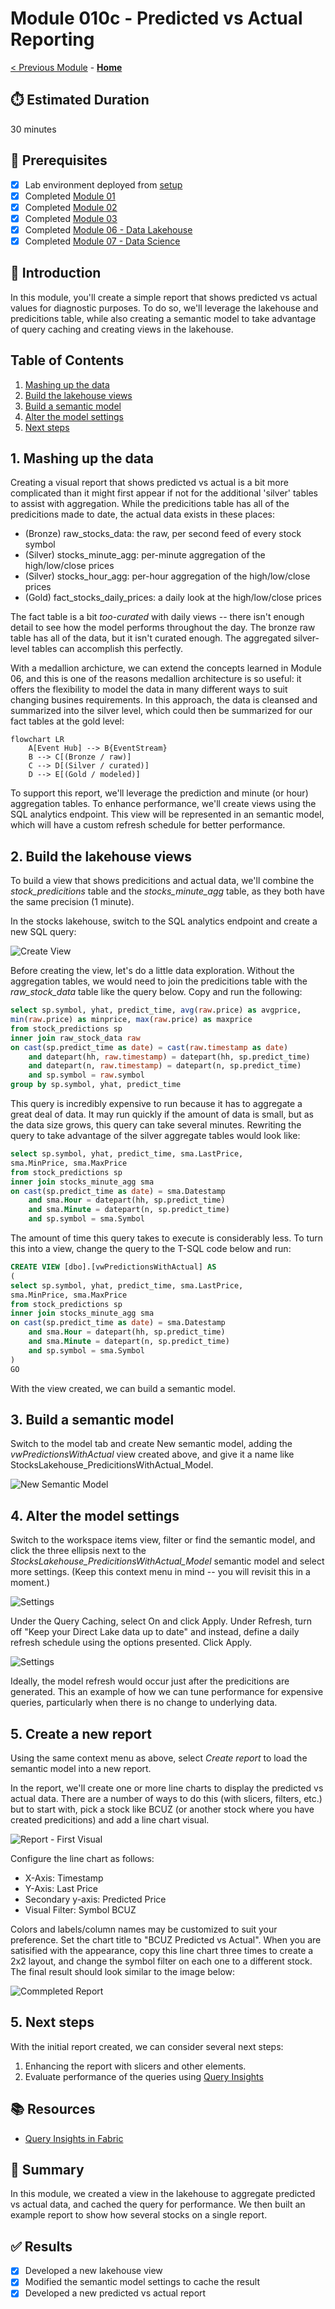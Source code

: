 # Module 010c - Predicted vs Actual Reporting

[< Previous Module](../modules/module10b.md) - **[Home](../README.md)** 

## :stopwatch: Estimated Duration

30 minutes

## :thinking: Prerequisites

- [x] Lab environment deployed from [setup](../modules/module00.md)
- [x] Completed [Module 01](../modules/module01.md)
- [x] Completed [Module 02](../modules/module02.md)
- [x] Completed [Module 03](../modules/module03.md)
- [x] Completed [Module 06 - Data Lakehouse](../modules/module06.md)
- [x] Completed [Module 07 - Data Science](../modules/module07a.md)

## :loudspeaker: Introduction

In this module, you'll create a simple report that shows predicted vs actual values for diagnostic purposes. To do so, we'll leverage the lakehouse and predicitions table, while also creating a semantic model to take advantage of query caching and creating views in the lakehouse.

## Table of Contents

1. [Mashing up the data](#1-mashing-up-the-data)
2. [Build the lakehouse views](#2-build-the-lakehouse-views)
3. [Build a semantic model](#3-build-a-semantic-model)
4. [Alter the model settings](#4-alter-the-model-settings)
5. [Next steps](#5-next-steps)

## 1. Mashing up the data

Creating a visual report that shows predicted vs actual is a bit more complicated than it might first appear if not for the additional 'silver' tables to assist with aggregation. While the predicitions table has all of the predicitions made to date, the actual data exists in these places:

* (Bronze) raw_stocks_data: the raw, per second feed of every stock symbol
* (Silver) stocks_minute_agg: per-minute aggregation of the high/low/close prices
* (Silver) stocks_hour_agg: per-hour aggregation of the high/low/close prices
* (Gold) fact_stocks_daily_prices: a daily look at the high/low/close prices

The fact table is a bit *too-curated* with daily views -- there isn't enough detail to see how the model performs throughout the day. The bronze raw table has all of the data, but it isn't curated enough. The aggregated silver-level tables can accomplish this perfectly.

With a medallion archicture, we can extend the concepts learned in Module 06, and this is one of the reasons medallion architecture is so useful: it offers the flexibility to model the data in many different ways to suit changing busines requirements. In this approach, the data is cleansed and summarized into the silver level, which could then be summarized for our fact tables at the gold level:

```mermaid
flowchart LR
    A[Event Hub] --> B{EventStream}
    B --> C[(Bronze / raw)]
    C --> D[(Silver / curated)]
    D --> E[(Gold / modeled)]
```

To support this report, we'll leverage the prediction and minute (or hour) aggregation tables. To enhance performance, we'll create views using the SQL analytics endpoint. This view will be represented in an semantic model, which will have a custom refresh schedule for better performance. 

## 2. Build the lakehouse views

To build a view that shows predicitions and actual data, we'll combine the *stock_predicitions* table and the *stocks_minute_agg* table, as they both have the same precision (1 minute). 

In the stocks lakehouse, switch to the SQL analytics endpoint and create a new SQL query:

![Create View](../images/module10/module10c/createview.png)

Before creating the view, let's do a little data exploration. Without the aggregation tables, we would need to join the predicitions table with the *raw_stock_data* table like the query below. Copy and run the following:

```sql
select sp.symbol, yhat, predict_time, avg(raw.price) as avgprice, 
min(raw.price) as minprice, max(raw.price) as maxprice
from stock_predictions sp
inner join raw_stock_data raw
on cast(sp.predict_time as date) = cast(raw.timestamp as date)
    and datepart(hh, raw.timestamp) = datepart(hh, sp.predict_time)
    and datepart(n, raw.timestamp) = datepart(n, sp.predict_time)
    and sp.symbol = raw.symbol
group by sp.symbol, yhat, predict_time
```

This query is incredibly expensive to run because it has to aggregate a great deal of data. It may run quickly if the amount of data is small, but as the data size grows, this query can take several minutes. Rewriting the query to take advantage of the silver aggregate tables would look like:

```sql
select sp.symbol, yhat, predict_time, sma.LastPrice, 
sma.MinPrice, sma.MaxPrice
from stock_predictions sp
inner join stocks_minute_agg sma
on cast(sp.predict_time as date) = sma.Datestamp 
    and sma.Hour = datepart(hh, sp.predict_time)
    and sma.Minute = datepart(n, sp.predict_time)
    and sp.symbol = sma.Symbol
```

The amount of time this query takes to execute is considerably less. To turn this into a view, change the query to the T-SQL code below and run:

```sql
CREATE VIEW [dbo].[vwPredictionsWithActual] AS
(
select sp.symbol, yhat, predict_time, sma.LastPrice, 
sma.MinPrice, sma.MaxPrice
from stock_predictions sp
inner join stocks_minute_agg sma
on cast(sp.predict_time as date) = sma.Datestamp 
    and sma.Hour = datepart(hh, sp.predict_time)
    and sma.Minute = datepart(n, sp.predict_time)
    and sp.symbol = sma.Symbol
)
GO
```
With the view created, we can build a semantic model. 

## 3. Build a semantic model

Switch to the model tab and create New semantic model, adding the *vwPredictionsWithActual* view created above, and give it a name like StocksLakehouse_PredicitionsWithActual_Model.

![New Semantic Model](../images/module10/module10c/newsemanticmodel.png)

## 4. Alter the model settings

Switch to the workspace items view, filter or find the semantic model, and click the three ellipsis next to the *StocksLakehouse_PredicitionsWithActual_Model* semantic model and select more settings. (Keep this context menu in mind -- you will revisit this in a moment.)

![Settings](../images/module10/module10c/settings.png)

Under the Query Caching, select On and click Apply. Under Refresh, turn off "Keep your Direct Lake data up to date" and instead, define a daily refresh schedule using the options presented. Click Apply.

![Settings](../images/module10/module10c/querycaching.png)

Ideally, the model refresh would occur just after the predicitions are generated. This an example of how we can tune performance for expensive queries, particularly when there is no change to underlying data.

## 5. Create a new report 

Using the same context menu as above, select *Create report* to load the semantic model into a new report.

In the report, we'll create one or more line charts to display the predicted vs actual data. There are a number of ways to do this (with slicers, filters, etc.) but to start with, pick a stock like BCUZ (or another stock where you have created predicitions) and add a line chart visual.

![Report - First Visual](../images/module10/module10c/report1.png)

Configure the line chart as follows:
* X-Axis: Timestamp
* Y-Axis: Last Price
* Secondary y-axis: Predicted Price
* Visual Filter: Symbol BCUZ

Colors and labels/column names may be customized to suit your preference. Set the chart title to "BCUZ Predicted vs Actual". When you are satisified with the appearance, copy this line chart three times to create a 2x2 layout, and change the symbol filter on each one to a different stock. The final result should look similar to the image below:

![Commpleted Report](../images/module10/module10c/report2.png)

## 5. Next steps

With the initial report created, we can consider several next steps:

1. Enhancing the report with slicers and other elements.
2. Evaluate performance of the queries using [Query Insights](https://learn.microsoft.com/en-us/fabric/data-warehouse/query-insights)

## :books: Resources

* [Query Insights in Fabric](https://learn.microsoft.com/en-us/fabric/data-warehouse/query-insights)

## :tada: Summary

In this module, we created a view in the lakehouse to aggregate predicted vs actual data, and cached the query for performance. We then built an example report to show how several stocks on a single report.

## :white_check_mark: Results

- [x] Developed a new lakehouse view
- [x] Modified the semantic model settings to cache the result
- [x] Developed a new predicted vs actual report

